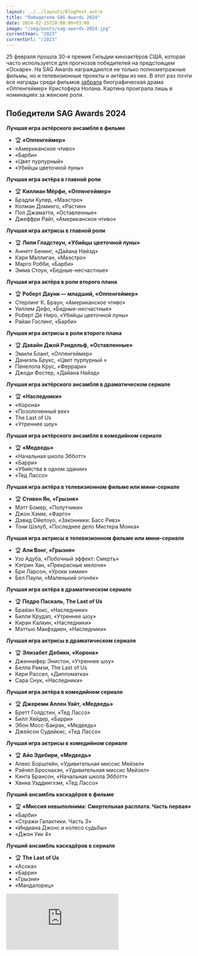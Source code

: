 ```yaml
---
layout: ../../layouts/BlogPost.astro
title: "Победители SAG Awards 2024"
date: 2024-02-25T20:00:00+03:00
image: "/img/posts/sag-awards-2024.jpg"
currentYear: "2023"
currentUrl: "/2023"
---
```


25 февраля прошла 30-я премия Гильдии киноактёров США, которая часто используется для прогнозов победителей на предстоящем «Оскаре». На SAG Awards награждаются не только полнометражные фильмы, но и телевизионные проекты и актёры из них. В этот раз почти все награды среди фильмов [забрала](https://www.sagawards.org/awards/nominees-and-recipients/30th-annual-screen-actors-guild-awards) биографическая драма «Оппенгеймер» Кристофера Нолана. Картина проиграла лишь в номинациях за женские роли.

## Победители SAG Awards 2024

**Лучшая игра актёрского ансамбля в фильме**

-   🏆 **«Оппенгеймер»**
-   «Американское чтиво»  
-   «Барби»
-   «Цвет пурпурный»  
-   «Убийцы цветочной луны»  

**Лучшая игра актёра в главной роли**

-   🏆 **Киллиан Мёрфи, «Оппенгеймер»**  
-   Брэдли Купер, «Маэстро»
-   Колман Доминго, «Растин»  
-   Пол Джаматти, «Оставленные»  
-   Джеффри Райт, «Американское чтиво»  

**Лучшая игра актрисы в главной роли**

-   🏆 **Лили Гладстоун, «Убийцы цветочной луны»**  
-   Аннетт Бенинг, «Дайана Найэд»
-   Кэри Маллиган, «Маэстро»  
-   Марго Робби, «Барби»
-   Эмма Стоун, «Бедные-несчастные»

**Лучшая игра актёра в роли второго плана**

-   🏆 **Роберт Дауни — младший, «Оппенгеймер»**
-   Стерлинг К. Браун, «Американское чтиво»
-   Уиллем Дефо, «Бедные-несчастные»  
-   Роберт Де Ниро, «Убийцы цветочной луны»
-   Райан Гослинг, «Барби»

**Лучшая игра актрисы в роли второго плана**

-   🏆 **Давайн Джой Рэндольф, «Оставленные»**  
-   Эмили Блант, «Оппенгеймер»
-   Даниэль Брукс, «Цвет пурпурный »  
-   Пенелопа Крус, «Феррари»  
-   Джоди Фостер, «Дайана Найэд»  

**Лучшая игра актёрского ансамбля в драматическом сериале**

-   🏆 **«Наследники»**
-   «Корона»
-   «Позолоченный век»  
-   The Last of Us
-   «Утреннее шоу»

**Лучшая игра актёрского ансамбля в комедийном сериале**

-   🏆 **«Медведь»**
-   «Начальная школа Эбботт»
-   «Барри»  
-   «Убийства в одном здании»  
-   «Тед Лассо»  

**Лучшая игра актёра в телевизионном фильме или мини-сериале**

-   🏆 **Стивен Ян, «Грызня»**
-   Мэтт Бомер, «Попутчики»
-   Джон Хэмм, «Фарго»
-   Дэвид Ойелоуо, «Законники: Басс Ривз»  
-   Тони Шэлуб, «Последнее дело Мистера Монка»  

**Лучшая игра актрисы в телевизионном фильме или мини-сериале**

-   🏆 **Али Вонг, «Грызня»**  
-   Узо Адуба, «Побочный эффект: Смерть»
-   Кэтрин Хан, «Прекрасные мелочи»  
-   Бри Ларсон, «Уроки химии»
-   Бел Паули, «Маленький огонёк»  
    
**Лучшая игра актёра в драматическом сериале**

-   🏆 **Педро Паскаль, The Last of Us**
-   Брайан Кокс, «Наследники»
-   Билли Крудап, «Утреннее шоу»  
-   Киран Калкин, «Наследники»
-   Мэттью Макфэдиен, «Наследники»  

**Лучшая игра актрисы в драматическом сериале**

-   🏆 **Элизабет Дебики, «Корона»**  
-   Дженнифер Энистон, «Утреннее шоу»
-   Белла Рамзи, The Last of Us
-   Кери Рассел, «Дипломатка»  
-   Сара Снук, «Наследники»  
    
**Лучшая игра актёра в комедийном сериале**

-   🏆 **Джереми Аллен Уайт, «Медведь»**  
-   Бретт Голдстин, «Тед Лассо»
-   Билл Хейдер, «Барри»  
-   Эбон Мосс-Бакрак, «Медведь»
-   Джейсон Судейкис, «Тед Лассо»  

**Лучшая игра актрисы в комедийном сериале**

-   🏆 **Айо Эдебири, «Медведь»**  
-   Алекс Борштейн, «Удивительная миссис Мейзел»
-   Рэйчел Броснахэн, «Удивительная миссис Мейзел»  
-   Кинта Брансон, «Начальная школа Эбботт»  
-   Ханна Уэддингхэм, «Тед Лассо»  

**Лучший ансамбль каскадёров в фильме**

-   🏆 **«Миссия невыполнима: Смертельная расплата. Часть первая»**  
-   «Барби»
-   «Стражи Галактики. Часть 3»  
-   «Индиана Джонс и колесо судьбы»  
-   «Джон Уик 4»  

**Лучший ансамбль каскадёров в сериале**

-   🏆 **The Last of Us**
-   «Асока»
-   «Барри»
-   «Грызня»
-   «Мандалорец»

<iframe class="yt" src="https://www.youtube.com/embed/6PnhabxMD58?si=R45uybD5zh8ZTcSI" title="YouTube video player" frameborder="0" allow="accelerometer; autoplay; clipboard-write; encrypted-media; gyroscope; picture-in-picture; web-share" allowfullscreen></iframe>